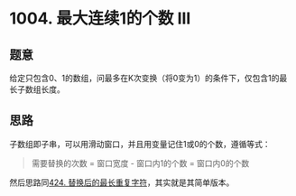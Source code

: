 # 1004. 最大连续1的个数 III

## 题意

给定只包含0、1的数组，问最多在K次变换（将0变为1）的条件下，仅包含1的最长子数组长度。

## 思路

子数组即子串，可以用滑动窗口，并且用变量记住1或0的个数，遵循等式：

> 需要替换的次数 = 窗口宽度 - 窗口内1的个数 = 窗口内0的个数

然后思路同[424. 替换后的最长重复字符](https://leetcode-cn.com/problems/longest-repeating-character-replacement/)，其实就是其简单版本。
